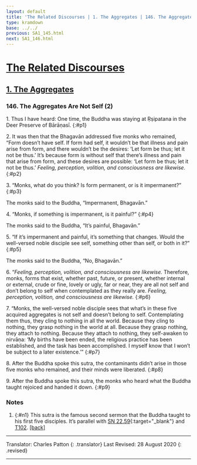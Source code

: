 ```yaml
---
layout: default
title: 'The Related Discourses | 1. The Aggregates | 146. The Aggregates Are Empty (2)'
type: kramdown
base: ../../
previous: SA1_145.html
next: SA1_146.html
---
```


# [The Related Discourses](../index.html)
## [1. The Aggregates](index.html)
### 146. The Aggregates Are Not Self (2)

1\. Thus I have heard:  One time, the Buddha was staying at Ṛṣipatana in the Deer Preserve of Bārāṇasī.
{:#p1}

2\. It was then that the Bhagavān addressed five monks who remained, “Form doesn’t have self. If form had self, it wouldn’t be that illness and pain arise from form, and there wouldn’t be the desires: ‘Let form be thus; let it not be thus.’ It’s because form is without self that there’s illness and pain that arise from form, and these desires are possible: ‘Let form be thus; let it not be thus.’ *Feeling, perception, volition, and consciousness are likewise.*
{:#p2}

3\. “Monks, what do you think? Is form permanent, or is it impermanent?”
{:#p3}

The monks said to the Buddha, “Impermanent, Bhagavān.”

4\. “Monks, if something is impermanent, is it painful?”
{:#p4}

The monks said to the Buddha, “It’s painful, Bhagavān.”

5\. “If it’s impermanent and painful, it’s something that changes. Would the well-versed noble disciple see self, something other than self, or both in it?”
{:#p5}

The monks said to the Buddha, “No, Bhagavān.”

6\. “*Feeling, perception, volition, and consciousness are likewise.* Therefore, monks, forms that exist, whether past, future, or present, whether internal or external, crude or fine, lovely or ugly, far or near, they are all not self and don’t belong to self when contemplated as they really are. *Feeling, perception, volition, and consciousness are likewise.*
{:#p6}

7\. “Monks, the well-versed noble disciple sees that what’s in these five acquired aggregates is not self and doesn’t belong to self. Contemplating them thus, they cling to nothing in all the world. Because they cling to nothing, they grasp nothing in the world at all. Because they grasp nothing, they attach to nothing. Because they attach to nothing, they self-awaken to nirvāṇa: ‘My births have been ended, the religious practice has been established, and the task has been accomplished. I myself know that I won’t be subject to a later existence.’”
{:#p7}

8\. After the Buddha spoke this sutra, the contaminants didn’t arise in those five monks who remained, and their minds were liberated.
{:#p8}

9\. After the Buddha spoke this sutra, the monks who heard what the Buddha taught rejoiced and handed it down.
{:#p9}

### Notes

1. {:#n1} This sutra is the famous second sermon that the Buddha taught to his first five disciples. It’s parallel with [SN 22.59](https://suttacentral.net/sn22.59){:target="_blank"} and [T102](../alternates/T102.html). [\[back\]](#ref1)

---

Translator: Charles Patton
{: .translator}
Last Revised: 28 August 2020
{: .revised}

---